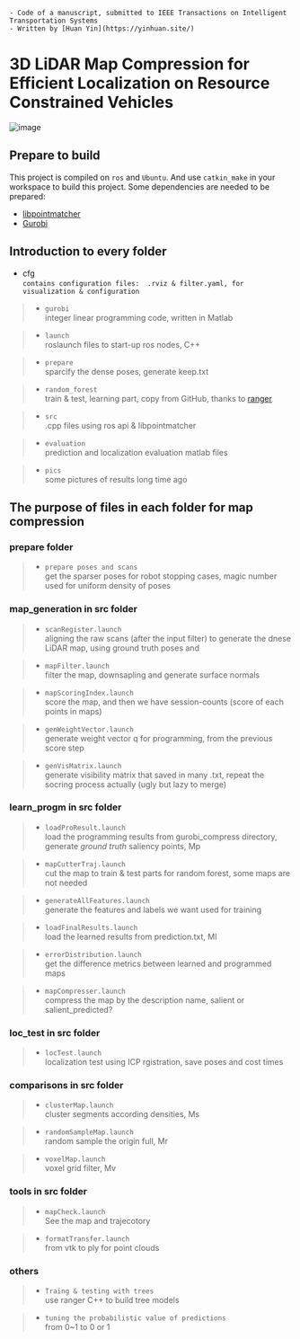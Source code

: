 ```
- Code of a manuscript, submitted to IEEE Transactions on Intelligent Transportation Systems
- Written by [Huan Yin](https://yinhuan.site/)
```

# 3D LiDAR Map Compression for Efficient Localization on Resource Constrained Vehicles 

![image](https://github.com/ZJUYH/map_compression/blob/master/pics/system.png)

## Prepare to build

This project is compiled on `ros` and `Ubuntu`. 
And use `catkin_make` in your workspace to build this project.
Some dependencies are needed to be prepared:
* [libpointmatcher](https://github.com/ethz-asl/libpointmatcher)
* [Gurobi](http://www.gurobi.com/) 

## Introduction to every folder

* cfg  
`contains configuration files:  .rviz & filter.yaml, for visualization & configuration`

> + `gurobi`  
integer linear programming code, written in Matlab

> + `launch`  
roslaunch files to start-up ros nodes, C++

> + `prepare`  
sparcify the dense poses, generate keep.txt

> + `random_forest`  
train & test, learning part, copy from GitHub, thanks to [ranger](https://github.com/your/project/tags)

> + `src`  
.cpp files using ros api & libpointmatcher

> + `evaluation`  
prediction and localization evaluation matlab files

> + `pics`  
some pictures of results long time ago

## The purpose of files in each folder for map compression

### prepare folder

> + `prepare poses and scans`  
get the sparser poses for robot stopping cases, magic number used for uniform density of poses

### map_generation in src folder

> + `scanRegister.launch`  
aligning the raw scans (after the input filter) to generate the dnese LiDAR map, using ground truth poses and 

> + `mapFilter.launch`  
filter the map, downsapling and generate surface normals

> + `mapScoringIndex.launch`  
score the map, and then we have session-counts (score of each points in maps)

> + `genWeightVector.launch`  
generate weight vector q for programming, from the previous score step

> + `genVisMatrix.launch`  
generate visibility matrix that saved in many .txt, repeat the socring process actually (ugly but lazy to merge)

### learn_progm in src folder

> + `loadProResult.launch`  
load the programming results from gurobi_compress directory, generate *ground truth* saliency points, Mp

> + `mapCutterTraj.launch`  
cut the map to train & test parts for random forest, some maps are not needed

> + `generateAllFeatures.launch`  
generate the features and labels we want used for training

> + `loadFinalResults.launch`  
load the learned results from prediction.txt, Ml

> + `errorDistribution.launch`  
get the difference metrics between learned and programmed maps 

> + `mapCompresser.launch`  
compress the map by the description name, salient or salient_predicted?	

### loc_test in src folder

> + `locTest.launch`  
localization test using ICP rgistration, save poses and cost times

### comparisons in src folder

> + `clusterMap.launch`  
cluster segments according densities, Ms

> + `randomSampleMap.launch`  
random sample the origin full, Mr

> + `voxelMap.launch`  
voxel grid filter, Mv

### tools in src folder

> + `mapCheck.launch`  
See the map and trajecotory

> + `formatTransfer.launch`  
from vtk to ply for point clouds

### others

> + `Traing & testing with trees`  
use ranger C++ to build tree models

> + `tuning the probabilistic value of predictions`  
from 0~1 to 0 or 1

   
